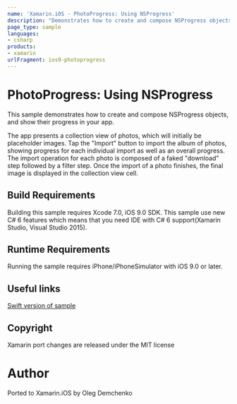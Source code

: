 ```yaml
---
name: 'Xamarin.iOS - PhotoProgress: Using NSProgress'
description: "Demonstrates how to create and compose NSProgress objects, and show their progress in your app. The app presents a collection view of... #ios9"
page_type: sample
languages:
- csharp
products:
- xamarin
urlFragment: ios9-photoprogress
---
```

# PhotoProgress: Using NSProgress

This sample demonstrates how to create and compose NSProgress objects, and show their progress in your app.

The app presents a collection view of photos, which will initially be placeholder images. Tap the "Import" button to import the album of photos, showing progress for each individual import as well as an overall progress. The import operation for each photo is composed of a faked "download" step followed by a filter step. Once the import of a photo finishes, the final image is displayed in the collection view cell.

## Build Requirements

Building this sample requires Xcode 7.0, iOS 9.0 SDK. This sample use new C# 6 features which means that you need IDE with C# 6 support(Xamarin Studio, Visual Studio 2015).

## Runtime Requirements

Running the sample requires iPhone/iPhoneSimulator with iOS 9.0 or later.

## Useful links

[Swift version of sample](https://developer.apple.com/library/prerelease/ios/samplecode/PhotoProgress/Introduction/Intro.html#//apple_ref/doc/uid/TP40016186)

## Copyright

Xamarin port changes are released under the MIT license

# Author

Ported to Xamarin.iOS by Oleg Demchenko
